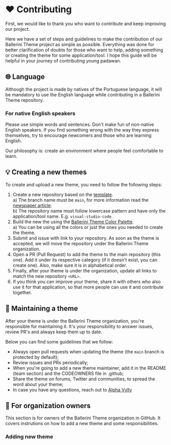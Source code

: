 # ❤️ Contributing
First, we would like to thank you who want to contribute and keep improving our project.

Here we have a set of steps and guidelines to make the contribution of our Ballerini Theme project as simple as possible. Everything was done for better clarification of doubts for those who want to help, adding something or creating the theme for some application/tool. I hope this guide will be helpful in your journey of contributing young padawan.
## 🌐 Language
Although the project is made by natives of the Portuguese language, it will be mandatory to use the English language while contributing in a Ballerini Theme repository.
### For native English speakers
Please use simple words and sentences. Don't make fun of non-native English speakers. If you find something wrong with the way they express themselves, try to encourage newcomers and those who are learning English.

Our philosophy is: create an environment where people feel comfortable to learn.
## 💡 Creating a new themes
To create and upload a new theme, you need to follow the following steps:
1. Create a new repository based on the [template](https://github.com/Ballerini-Theme/template). <br>
  a) The branch name must be `main`, for more information read the [newspaper article](https://www.zdnet.com/article/github-to-replace-master-with-main-starting-next-month/). <br>
  b) The repository name must follow lowercase pattern and have only the application/tool name. E.g. `visual-studio-code`.
2. Build the new the using the [Ballerini Theme Color Palette](https://github.com/Ballerini-Theme/ballerini-theme#color-palette). <br>
  a) You can be using all the colors or just the ones you needed to create the theme.
3. Submit and issue with link to your repository. As soon as the theme is accepted, we will move the repository under the Ballerini Theme organization.
4. Open a PR (Pull Request) to add the theme to the main repository (this one). Add it under its respective category (if it doesn't exist, you can create one). Also, make sure it is in alphabetical order. <br>
5. Finally, after your theme is under the organization, update all links to match the new repository `<URL>`.
6. If you think you can improve your theme, share it with others who also use it for that application, so that more people can use it and contribute together.
## 📎 Maintaining a theme
After your theme is under the Ballerini Theme organization, you're responsible for maintaining it. It's your responsibility to answer issues, review PR's and always keep them up to date.

Below you can find some guidelines that we follow:

- Always open pull requests when updating the theme (the `main` branch is protected by default);
- Review issues and PRs periodically;
- When you're going to add a new theme maintainer, add it in the README (team section) and the CODEOWNERS file in .github;
- Share the theme on forums, Twitter and communities, to spread the word about your theme;
- In case you have any questions, reach out to [Alpha Vylly](https://github.com/AlphaLawless)
## 🎈 For organization owners
This section is for owners of the Ballerini Theme organization in GitHub. It covers instrutions on how to add a new theme and some responsibilities.
### Adding new theme